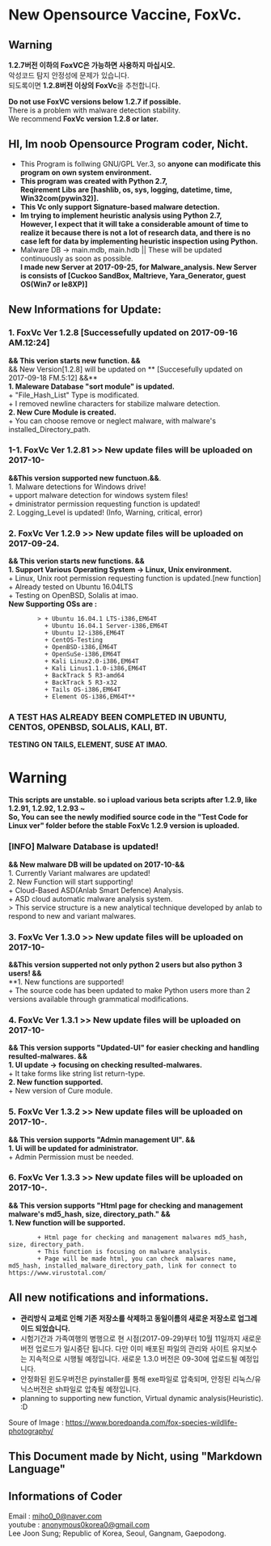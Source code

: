 # New Opensource Vaccine, FoxVc.  

## Warning  
**1.2.7버전 이하의 FoxVC은 가능하면 사용하지 마십시오.**  
악성코드 탐지 안정성에 문제가 있습니다.   
되도록이면 **1.2.8버전 이상의 FoxVc**을 추천합니다.  

**Do not use FoxVC versions below 1.2.7 if possible.**     
There is a problem with malware detection stability.   
We recommend **FoxVc version 1.2.8 or later.**    


## HI, Im noob Opensource Program coder, Nicht.

+ This Program is follwing GNU/GPL Ver.3, so **anyone can modificate this program on own system environment.**  
+ **This program was created with Python 2.7,**  
**Reqirement Libs are [hashlib, os, sys, logging, datetime, time, Win32com(pywin32)].**    
+ **This Vc only support Signature-based malware detection.**  
+ **Im trying to implement heuristic analysis using Python 2.7,**  
**However, I expect that it will take a considerable amount of time to realize it because there is not a lot of research data, and there is no case left for data by implementing heuristic inspection using Python.**    
+ Malware DB -> main.mdb, main.hdb || These will be updated continuously as soon as possible.  
**I made new Server at 2017-09-25, for Malware_analysis. New Server is consists of [Cuckoo SandBox, Maltrieve, Yara_Generator, guest OS(Win7 or Ie8XP)]**  


## New Informations for Update:
  
  ### 1. FoxVc Ver 1.2.8 [Successefully updated on 2017-09-16 AM.12:24]  
  **&& This verion starts new function. &&**  
  && New Version[1.2.8] will be updated on ** [Succesefully updated on 2017-09-18 FM.5:12] &&**  
      **1. Maleware Database "sort module" is updated.**  
        + "File_Hash_List" Type is modificated.  
        + I removed newline characters for stabilize malware detection.  
      **2. New Cure Module is created.**  
        + You can choose remove or neglect malware, with malware's installed_Directory_path.  
        
  ### 1-1. FoxVc Ver 1.2.81 >> New update files will be uploaded on 2017-10-  
  **&&This version supported new functuon.&&**.  
        1. Malware detections for Windows drive!  
          + upport malware detection for windows system files!  
          + dministrator permission requesting function is updated!  
        2. Logging_Level is updated! (Info, Warning, critical, error)
        
         
  ### 2. FoxVc Ver 1.2.9 >> New update files will be uploaded on 2017-09-24.  
  **&& This verion starts new functions. &&**    
        **1. Support Various Operating System -> Linux, Unix environment.**    
          + Linux, Unix root permission requesting function is updated.[new function]  
          + Already tested on Ubuntu 16.04LTS  
          + Testing on OpenBSD, Solalis at imao.  
           **New Supporting OSs are :**  
           
            > + Ubuntu 16.04.1 LTS-i386,EM64T  
              + Ubuntu 16.04.1 Server-i386,EM64T  
              + Ubuntu 12-i386,EM64T  
              + CentOS-Testing  
              + OpenBSD-i386,EM64T  
              + OpenSuSe-i386,EM64T  
              + Kali Linux2.0-i386,EM64T  
              + Kali Linus1.1.0-i386,EM64T  
              + BackTrack 5 R3-amd64  
              + BackTrack 5 R3-x32  
              + Tails OS-i386,EM64T  
              + Element OS-i386,EM64T**     

### A TEST HAS ALREADY BEEN COMPLETED IN UBUNTU, CENTOS, OPENBSD, SOLALIS, KALI, BT.  
  **TESTING ON TAILS, ELEMENT, SUSE AT IMAO.**    
  
  # Warning          
  **This scripts are unstable. so i upload various beta scripts after 1.2.9, like 1.2.91, 1.2.92, 1.2.93 ~  
  So, You can see the newly modified source code in the "Test Code for Linux ver" folder before the stable FoxVc 1.2.9 version is uploaded.** 

  ### [INFO] Malware Database is updated!  
  **&& New malware DB will be updated on 2017-10-&&**  
        1. Currently Variant malwares are updated!  
        2. New Function will start supporting!  
         + Cloud-Based ASD(Anlab Smart Defence) Analysis.  
         + ASD cloud automatic malware analysis system.  
         > This service structure is a new analytical technique developed by anlab to respond to new and variant malwares.    
                
  
  
  ### 3. FoxVc Ver 1.3.0 >> New update files will be uploaded on 2017-10-  
  **&&This version supperted not only python 2 users but also python 3 users! &&**  
        **1. New functions are supported!  
          + The source code has been updated to make Python users more than 2 versions available through grammatical modifications.  
 
  
        
  ### 4. FoxVc Ver 1.3.1 >> New update files will be uploaded on 2017-10-    
  **&& This version supports "Updated-UI" for easier checking and handling resulted-malwares. &&**  
        **1. UI update -> focusing on checking resulted-malwares.**  
          + It take forms like string list return-type.  
        **2. New function supported.**  
          + New version of Cure module.    
            
  ### 5. FoxVc Ver 1.3.2 >> New update files will be uploaded on 2017-10-.  
  **&& This version supports "Admin management UI". &&**   
        **1. Ui will be updated for administrator.**  
          + Admin Permission must be needed.    
            
  ### 6. FoxVc Ver 1.3.3 >> New update files will be uploaded on 2017-10-.  
  **&& This version supports "Html page for checking and management malware's md5_hash, size, directory_path." &&**      
        **1. New function will be supported.**
        
            + Html page for checking and management malwares md5_hash, size, directory_path.
            + This function is focusing on malware analysis.
            + Page will be made html, you can check  malwares name, md5_hash, installed_malware_directory_path, link for connect to https://www.virustotal.com/
            
            
            
            
## All new notifications and informations.  
+ **관리방식 교체로 인해 기존 저장소를 삭제하고 동일이름의 새로운 저장소로 업그레이드 되었습니다.**  
+ 시험기간과 가족여행의 병행으로 현 시점(2017-09-29)부터 10월 11일까지 새로운 버전 업로드가 일시중단 됩니다.  다만 이미 배포된 파일의 관리와 사이트 유지보수는 지속적으로 시행될 예정입니다. 새로운 1.3.0 버전은 09-30에 업로드될 예정입니다.  
+ 안정화된 윈도우버전은 pyinstaller를 통해 exe파일로 압축되며, 안정된 리눅스/유닉스버전은 sh파일로 압축될 예정입니다.  
+ planning to supporting new function, Virtual dynamic analysis(Heuristic). :D  
     
Soure of Image : https://www.boredpanda.com/fox-species-wildlife-photography/  
 
## This Document made by Nicht, using "Markdown Language" 

## Informations of Coder    
 
 Email : miho0_0@naver.com  
 youtube : anonymous0korea0@gmail.com  
 Lee Joon Sung; Republic of Korea, Seoul, Gangnam, Gaepodong.  
 
